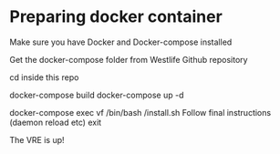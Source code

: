 # Preparing docker container

Make sure you have Docker and Docker-compose installed

Get the docker-compose folder from Westlife Github repository

cd inside this repo

docker-compose build docker-compose up -d

docker-compose exec vf /bin/bash /install.sh Follow final instructions \(daemon reload etc\) exit

The VRE is up!

